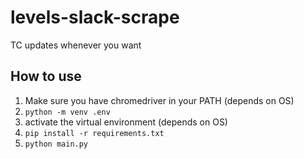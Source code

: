 # levels-slack-scrape
TC updates whenever you want

## How to use
1. Make sure you have chromedriver in your PATH (depends on OS)
2. `python -m venv .env`
3. activate the virtual environment (depends on OS)
4. `pip install -r requirements.txt`
5. `python main.py`
